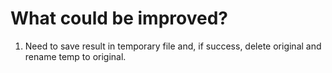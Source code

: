 # What could be improved?
1. Need to save result in temporary file and, if success, delete original and rename temp to original.